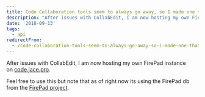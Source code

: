 ```yaml
---
title: Code Collaboration tools seem to always go away, so I made one that wont
description: "After issues with CollabEdit, I am now hosting my own FirePad instance on\_code.jace.pro.\r\n\r\nFeel free to use this but note that as of right now its using the..."
date: '2018-09-13'
tags:
  - api
redirectFrom:
  - /code-collaboration-tools-seem-to-always-go-away-so-i-made-one-that-wont/
---
```


<!--StartFragment-->

After issues with CollabEdit, I am now hosting my own FirePad instance on [code.jace.pro](https://code.jace.pro/).

Feel free to use this but note that as of right now its using the FirePad db from the [FirePad project](https://firepad.io/docs/#api).

<!--EndFragment-->